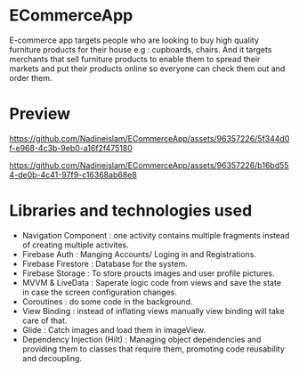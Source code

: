 # ECommerceApp
E-commerce app targets people who are looking to buy high quality furniture products for their house e.g : cupboards, chairs. And it targets merchants that sell furniture products to enable them to spread their markets and put their products online so everyone can check them out and order them.

# Preview 

https://github.com/Nadineislam/ECommerceApp/assets/96357226/5f344d0f-e968-4c3b-9eb0-a16f2f475180

https://github.com/Nadineislam/ECommerceApp/assets/96357226/b16bd554-de0b-4c41-97f9-c16368ab68e8


# Libraries and technologies used
* Navigation Component : one activity contains multiple fragments instead of creating multiple activites. <br />
* Firebase Auth : Manging Accounts/ Loging in and Registrations. <br />
* Firebase Firestore : Database for the system. <br />
* Firebase Storage : To store proucts images and user profile pictures. <br />
* MVVM & LiveData : Saperate logic code from views and save the state in case the screen configuration changes. <br />
* Coroutines : do some code in the background. <br />
* View Binding : instead of inflating views manually view binding will take care of that. <br />
* Glide : Catch images and load them in imageView. <br />
* Dependency Injection (Hilt) : Managing object dependencies and providing them to classes that require them, promoting code reusability and decoupling. <br />
